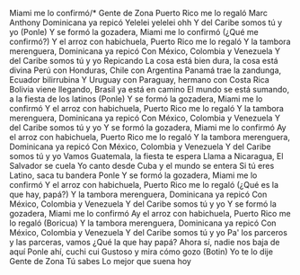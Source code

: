 Miami me lo confirmó/*
Gente de Zona
Puerto Rico me lo regaló
Marc Anthony
Dominicana ya repicó
Yelelei yelelei ohh
Y del Caribe somos tú y yo (Ponle)
Y se formó la gozadera, Miami me lo confirmó (¿Qué me confirmó?)
Y el arroz con habichuela, Puerto Rico me lo regaló
Y la tambora merenguera, Dominicana ya repicó
Con México, Colombia y Venezuela
Y del Caribe somos tú y yo
Repicando
La cosa está bien dura, la cosa está divina
Perú con Honduras, Chile con Argentina
Panamá trae la zandunga, Ecuador bilirrubina
Y Uruguay con Paraguay, hermano con Costa Rica
Bolivia viene llegando, Brasil ya está en camino
El mundo se está sumando, a la fiesta de los latinos (Ponle)
Y se formó la gozadera, Miami me lo confirmó
Y el arroz con habichuela, Puerto Rico me lo regaló
Y la tambora merenguera, Dominicana ya repicó
Con México, Colombia y Venezuela
Y del Caribe somos tú y yo
Y se formó la gozadera, Miami me lo confirmó
Ay el arroz con habichuela, Puerto Rico me lo regaló
Y la tambora merenguera, Dominicana ya repicó
Con México, Colombia y Venezuela
Y del Caribe somos tú y yo
Vamos Guatemala, la fiesta te espera
Llama a Nicaragua, El Salvador se cuela
Yo canto desde Cuba y el mundo se entera
Si tú eres Latino, saca tu bandera
Ponle
Y se formó la gozadera, Miami me lo confirmó
Y el arroz con habichuela, Puerto Rico me lo regaló (¿Qué es la que hay, papá?)
Y la tambora merenguera, Dominicana ya repicó
Con México, Colombia y Venezuela
Y del Caribe somos tú y yo
Y se formó la gozadera, Miami me lo confirmó
Ay el arroz con habichuela, Puerto Rico me lo regaló (Boricua)
Y la tambora merenguera, Dominicana ya repicó
Con México, Colombia y Venezuela
Y del Caribe somos tú y yo
Pa' los parceros y las parceras, vamos
¿Qué la que hay papá?
Ahora sí, nadie nos baja de aquí
Ponle ahí, cuchi cui
Gustoso y mira cómo gozo (Botin)
Yo te lo dije
Gente de Zona
Tú sabes
Lo mejor que suena hoy
